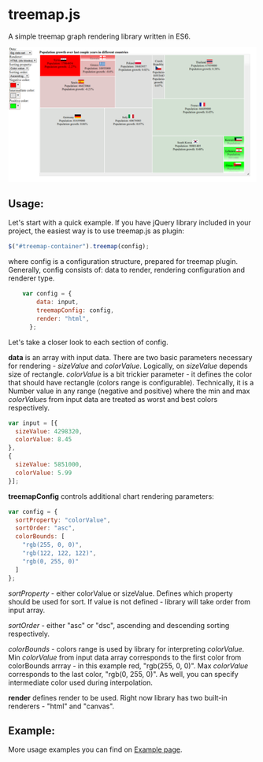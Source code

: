 # treemap.js
A simple treemap graph rendering library written in ES6.

![Example page view](docs/example.png "Example page view")

## Usage:

Let's start with a quick example. If you have jQuery library included in your project, the easiest way is to use treemap.js as plugin:
```javascript
$("#treemap-container").treemap(config);
```

where config is a configuration structure, prepared for treemap plugin. Generally, config consists of: data to render, rendering configuration and renderer type.
```javascript
    var config = {
        data: input,
        treemapConfig: config,
        render: "html",
      };
```  
Let's take a closer look to each section of config. 

**data** is an array with input data. There are two basic parameters necessary for 
rendering - *sizeValue* and *colorValue*. Logically, on *sizeValue* depends size of rectangle. *colorValue* is a bit trickier parameter -
it defines the color that should have rectangle (colors range is configurable). Technically, it is a Number value in any range (negative and positive)
where the min and max *colorValue*s from input data are treated as worst and best colors respectively.
```javascript
var input = [{
  sizeValue: 4298320,
  colorValue: 8.45
},
{
  sizeValue: 5851000,
  colorValue: 5.99
}];
```

**treemapConfig** controls additional chart rendering parameters:
```javascript
var config = {
  sortProperty: "colorValue",
  sortOrder: "asc",
  colorBounds: [
    "rgb(255, 0, 0)",
    "rgb(122, 122, 122)",
    "rgb(0, 255, 0)"
  ]
};
```

*sortProperty* - either colorValue or sizeValue. Defines which property should be used for sort. 
If value is not defined - library will take order from input array.

*sortOrder* - either "asc" or "dsc", ascending and descending sorting respectively.

*colorBounds* - colors range is used by library for interpreting *colorValue*. Min *colorValue* from input data array
corresponds to the first color from colorBounds arrray - in this example red, "rgb(255, 0, 0)". Max *colorValue* 
corresponds to the last color, "rgb(0, 255, 0)". As well, you can specify intermediate color used during interpolation.

**render** defines render to be used. Right now library has two built-in renderers - "html" and "canvas". 

## Example:

More usage examples you can find on [Example page](example.html).
